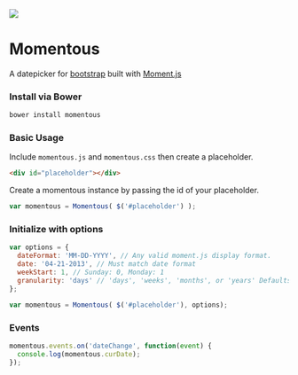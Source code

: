 <img src="http://thom801.github.io/momentous/images/logoexamples.jpg">

# Momentous
A datepicker for [bootstrap](http://twitter.github.io/bootstrap/) built with [Moment.js](http://momentjs.com/)

### Install via Bower
```bash
bower install momentous
```

### Basic Usage
Include `momentous.js` and `momentous.css` then create a placeholder.
```html
<div id="placeholder"></div>
```
Create a momentous instance by passing the id of your placeholder.
```javascript
var momentous = Momentous( $('#placeholder') );
```

### Initialize with options
```javascript
var options = {
  dateFormat: 'MM-DD-YYYY', // Any valid moment.js display format.
  date: '04-21-2013', // Must match date format
  weekStart: 1, // Sunday: 0, Monday: 1
  granularity: 'days' // 'days', 'weeks', 'months', or 'years' Defaults to days.
};

var momentous = Momentous( $('#placeholder'), options);
```

### Events
```javascript
momentous.events.on('dateChange', function(event) {
  console.log(momentous.curDate);
});
```
